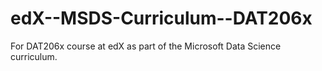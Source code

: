 # edX--MSDS-Curriculum--DAT206x
For DAT206x course at edX as part of the Microsoft Data Science curriculum.

